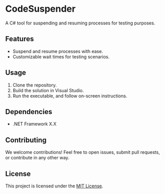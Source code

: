 # CodeSuspender
A C# tool for suspending and resuming processes for testing purposes.

## Features

- Suspend and resume processes with ease.
- Customizable wait times for testing scenarios.

## Usage

1. Clone the repository.
2. Build the solution in Visual Studio.
3. Run the executable, and follow on-screen instructions.

## Dependencies

- .NET Framework X.X

## Contributing

We welcome contributions! Feel free to open issues, submit pull requests, or contribute in any other way.

## License

This project is licensed under the [MIT License](LICENSE).
